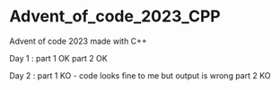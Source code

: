 # Advent_of_code_2023_CPP
Advent of code 2023 made with C++

Day 1 :
part 1 OK
part 2 OK

Day 2 :
part 1 KO - code looks fine to me but output is wrong
part 2 KO


